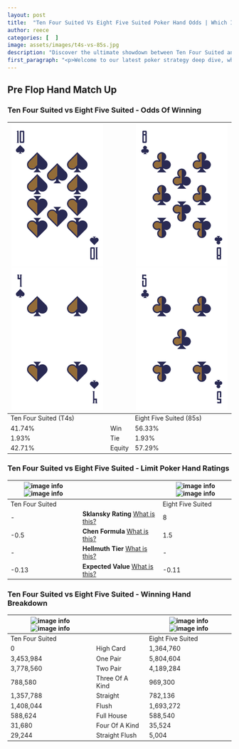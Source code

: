 ```yaml
---
layout: post
title:  "Ten Four Suited Vs Eight Five Suited Poker Hand Odds | Which Is The Better Hand In Poker? A Complete Guide"
author: reece
categories: [  ]
image: assets/images/t4s-vs-85s.jpg
description: "Discover the ultimate showdown between Ten Four Suited and Eight Five Suited in poker! Uncover the odds, strategies, and scenarios where one hand triumphs over the other. Get ready to up your poker game with this thrilling analysis."
first_paragraph: "<p>Welcome to our latest poker strategy deep dive, where we're pitting two distinct hands against each other in a high-stakes showdown: Ten Four Suited vs Eight Five Suited.</p><p>In the dynamic world of poker, every decision counts, and knowing which hand holds the upper hand is key to your success at the table.</p><p>In this article, we'll dissect these two hands, explore the scenarios where one dominates the other, and equip you with the knowledge to make strategic choices that can tip the odds in your favor.</p><p>Get ready to unravel the intriguing dynamics of these poker hands and elevate your game to new heights.</p>"
---
```




[comment]: # (sp0)

## Pre Flop Hand Match Up

<div class="table hand-ratings" markdown="1"> 



### Ten Four Suited vs Eight Five Suited - Odds Of Winning


    
| ![image info](assets/images/hand1/t.png) ![image info](assets/images/hand1/4.png) |  | ![image info](assets/images/hand2/8.png) ![image info](assets/images/hand2/5.png) |
| -------- | -------- | -------- |
| Ten Four Suited (T4s) |  | Eight Five Suited (85s) |
| 41.74% | Win | 56.33% |
| 1.93% | Tie | 1.93% |
| 42.71% | Equity | 57.29% |




[comment]: # (sp1)



### Ten Four Suited vs Eight Five Suited - Limit Poker Hand Ratings


    
| ![image info](https://www.riverpairs.com/assets/images/hand1/t.png) ![image info](https://www.riverpairs.com/assets/images/hand1/4.png) |  | ![image info](https://www.riverpairs.com/assets/images/hand2/8.png) ![image info](https://www.riverpairs.com/assets/images/hand2/5.png) |
| -------- | -------- | -------- |
| Ten Four Suited |  | Eight Five Suited |
| - | **Sklansky Rating** [What is this?](/sklansky-rating-explained) | 8 |
| -0.5 | **Chen Formula** [What is this?](/chen-formula-explained) | 1.5 |
| - | **Hellmuth Tier** [What is this?](/Hellmuth-tier-explained) | - |
| -0.13 | **Expected Value** [What is this?](/expected-value-explained) | -0.11 |




[comment]: # (sp2)



### Ten Four Suited vs Eight Five Suited - Winning Hand Breakdown


    
| ![image info](https://www.riverpairs.com/assets/images/hand1/t.png) ![image info](https://www.riverpairs.com/assets/images/hand1/4.png) |  | ![image info](https://www.riverpairs.com/assets/images/hand2/8.png) ![image info](https://www.riverpairs.com/assets/images/hand2/5.png) |
| -------- | -------- | -------- |
| Ten Four Suited |  | Eight Five Suited |
| 0 | High Card | 1,364,760 |
| 3,453,984 | One Pair | 5,804,604 |
| 3,778,560 | Two Pair | 4,189,284 |
| 788,580 | Three Of A Kind | 969,300 |
| 1,357,788 | Straight | 782,136 |
| 1,408,044 | Flush | 1,693,272 |
| 588,624 | Full House | 588,540 |
| 31,680 | Four Of A Kind | 35,524 |
| 29,244 | Straight Flush | 5,004 |




[comment]: # (sp3)



</div>

[comment]: # (sp4)



[comment]: # (sp5)

